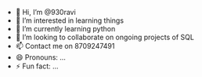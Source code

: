 - 👋 Hi, I’m @930ravi
- 👀 I’m interested in learning things
- 🌱 I’m currently learning python
- 💞️ I’m looking to collaborate on ongoing projects of SQL
- 📫 Contact me on 8709247491
- 😄 Pronouns: ...
- ⚡ Fun fact: ...

<!---
930ravi/930ravi is a ✨ special ✨ repository because its `README.md` (this file) appears on your GitHub profile.
You can click the Preview link to take a look at your changes.
--->
